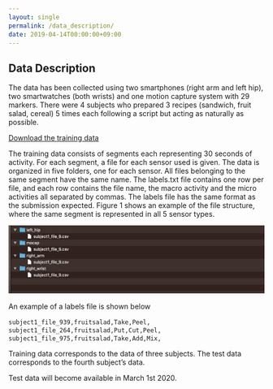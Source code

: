 ```yaml
---
layout: single
permalink: /data_description/
date: 2019-04-14T00:00:00+09:00
---
```

## Data Description

The data has been collected using two smartphones (right arm and left hip), two smartwatches (both wrists) and one motion capture system with 29 markers. There were 4 subjects who prepared 3 recipes (sandwich, fruit salad, cereal) 5 times each following a script but acting as naturally as possible.

[Download the training data](https://drive.google.com/open?id=1qesNRRpV-xbRzhdnPhcPY8MtZ-2wKUxe)

The training data consists of segments each representing 30 seconds of activity. For each segment, a file for each sensor used is given. The data is organized in five folders, one for each sensor. All files belonging to the same segment have the same name. The labels.txt file contains one row per file, and each row contains the file name, the macro activity and the micro activities all separated by commas. The labels file has the same format as the submission expected.
Figure 1 shows an example of the file structure, where the same segment is represented in all 5 sensor types.

![folder structure shows 5 folders with one file in each](/assets/images/folder_structure.png)

An example of a labels file is shown below
```
subject1_file_939,fruitsalad,Take,Peel,
subject1_file_264,fruitsalad,Put,Cut,Peel,
subject1_file_975,fruitsalad,Take,Add,Mix,
```

Training data corresponds to the data of three subjects.
The test data corresponds to the fourth subject’s data.

Test data will become available in March 1st 2020.
